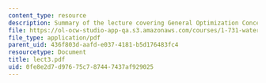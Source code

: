 ```yaml
---
content_type: resource
description: Summary of the lecture covering General Optimization Concepts.
file: https://ol-ocw-studio-app-qa.s3.amazonaws.com/courses/1-731-water-resource-systems-fall-2006/0fe8e2d7d97675c787447437af929025_lect3.pdf
file_type: application/pdf
parent_uid: 436f803d-aafd-e037-4181-b5d176483fc4
resourcetype: Document
title: lect3.pdf
uid: 0fe8e2d7-d976-75c7-8744-7437af929025
---
```

